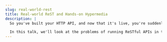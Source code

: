 ```yaml
---
slug: real-world-rest
title: Real-world ReST and Hands-on Hypermedia
description: |
  So you've built your HTTP API, and now that it's live, you're suddenly dealing with a whole new set of problems. Do you really need to PUT the entire customer object just to change someone's email address? Why does it take you 25 API calls just to render a shopping cart? How do you find the bottlenecks when just drawing a web page requires 50 HTTP requests? What happens when one of your API consumers accidentally tries to GET your entire customer database?

  In this talk, we'll look at the problems of running ReSTful APIs in the real world, and the architectural patterns that exist to help us solve those problems. We'll talk about hypermedia - how it works and why it matters. We'll look at resource expansion, and how it can reduce your server workload and speed up your client applications. We'll talk about how to implement PATCH properly, how to handle security and authentication for your APIs, and what tools and services exist to help you design, deliver and debug your HTTP APIs.
--- 
```

